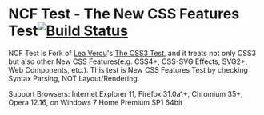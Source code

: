 # NCF Test - The New CSS Features Test[![Build Status](https://travis-ci.org/syoichi/ncftest.svg?branch=gh-pages)](https://travis-ci.org/syoichi/ncftest)

NCF Test is Fork of [Lea Verou](http://lea.verou.me/)'s [The CSS3 Test](http://css3test.com/), and it treats not only CSS3 but also other New CSS Features(e.g. CSS4+, CSS-SVG Effects, SVG2+, Web Components, etc.). This test is New CSS Features Test by checking Syntax Parsing, NOT Layout/Rendering.

Support Browsers: Internet Explorer 11, Firefox 31.0a1+, Chromium 35+, Opera 12.16, on Windows 7 Home Premium SP1 64bit
